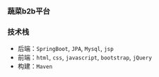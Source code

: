 
<h3>蔬菜b2b平台</h3>

### 技术栈
* 后端：`SpringBoot`, `JPA`, `Mysql`, `jsp`
* 前端：`html`, `css`, `javascript`, `bootstrap`, `jQuery`
* 构建：`Maven`